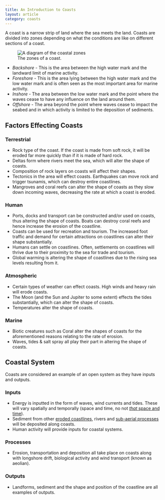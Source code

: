 ```yaml
---
title: An Introduction to Coasts
layout: article
category: coasts
---
```


A coast is a narrow strip of land where the sea meets the land. Coasts are divided into zones depending on what the conditions are like on different sections of a coast.

<figure>
    <img src="{{ site.baseurl }}/images/coasts/01-introduction-to-coasts/coastal-zones-diagram.svg" alt="A diagram of the coastal zones">
    <figcaption>
        The zones of a coast.
    </figcaption>
</figure>

- *Backshore* - This is the area between the high water mark and the landward limit of marine activity.
- *Foreshore* - This is the area lying between the high water mark and the low water mark and is often seen as the most important area for marine activity.
- *Inshore* - The area between the low water mark and the point where the waves cease to have any influence on the land around them.
- *Offshore* - The area beyond the point where waves cease to impact the seabed and in which activity is limited to the deposition of sediments.

## Factors Effecting Coasts

### Terrestrial

- Rock type of the coast. If the coast is made from soft rock, it will be eroded far more quickly than if it is made of hard rock.
- Deltas form where rivers meet the sea, which will alter the shape of coasts.
- Composition of rock layers on coasts will affect their shapes.
- Tectonics in the area will effect coasts. Earthquakes can move rock and trigger tsunamis, which can destroy entire coastlines.
- Mangroves and coral reefs can alter the shape of coasts as they slow down incoming waves, decreasing the rate at which a coast is eroded.

### Human

- Ports, docks and transport can be constructed and/or used on coasts, thus altering the shape of coasts. Boats can destroy coral reefs and hence increase the erosion of the coastline.
- Coasts can be used for recreation and tourism. The increased foot traffic and demand for certain attractions on coastlines can alter their shape substantially.
- Humans can settle on coastlines. Often, settlements on coastlines will thrive due to their proximity to the sea for trade and tourism.
- Global warming is altering the shape of coastlines due to the rising sea levels resulting from it.

### Atmospheric

- Certain types of weather can effect coasts. High winds and heavy rain will erode coasts.
- The Moon (and the Sun and Jupiter to some extent) effects the tides substantially, which can alter the shape of coasts.
- Temperatures alter the shape of coasts.

### Marine

- Biotic creatures such as Coral alter the shapes of coasts for the aforementioned reasons relating to the rate of erosion.
- Waves, tides & salt spray all play their part in altering the shape of coasts.

## Coastal System

Coasts are considered an example of an open system as they have inputs and outputs.

### Inputs

- Energy is inputted in the form of waves, wind currents and tides. These will vary spatially and temporally (space and time, no not [*that* space and time](http://en.wikipedia.org/wiki/Space_and_time)).
- Sediment from other [eroded coastlines](/coasts/coastal-erosion/), rivers and [sub-aerial processes](/coasts/sub-aerial-processes/) will be deposited along coasts.
- Human activity will provide inputs for coastal systems.

### Processes

- Erosion, transportation and deposition all take place on coasts along with longshore drift, biological activity and wind transport (known as aeolian).

### Outputs

- Landforms, sediment and the shape and position of the coastline are all examples of outputs.
